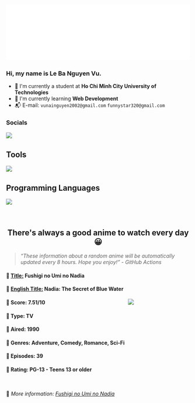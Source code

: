 
<img src="svg/nai.svg" />

<br />

<h3>Hi, my name is <strong>Le Ba Nguyen Vu</strong>.</h3>

- 🏫 I'm currently a student at **Ho Chi Minh City University of Technologies**
- 👀 I'm currently learning **Web Development**
- 📬 E-mail: `vunainguyen2002@gmail.com` `funnystar320@gmail.com`


<h3>Socials</h3>
<a target="_blank" href="https://instagram.com/vu.le1352"><img src="https://img.shields.io/badge/Instagram-%23E4405F.svg?style=for-the-badge&logo=Instagram&logoColor=white" /></a>

<p>
  <h2>Tools</h2>
  <a href="https://skillicons.dev">
    <img src="https://skillicons.dev/icons?i=git,dotnet,mongodb,express,react,nodejs,bootstrap,tailwind,laravel,docker&theme=dark" />
  </a>

  <br />

  <h2>Programming Languages</h2>

  <a href="https://skillicons.dev">
    <img src="https://skillicons.dev/icons?i=javascript,typescript,html,css,cs,php&theme=dark" />
  </a>
</p>

<br />

<h2 align="center">There's always a good anime to watch every day 😀</h2>

<blockquote>
<i>
<q>These information about a random anime will be automatically updated every 8 hours. Hope you enjoy!</q> - GitHub Actions
</i>
</blockquote>

<h4>
  <strong>🥭 <u>Title:</u></strong> Fushigi no Umi no Nadia
</h4>

<h4>🌿 <u>English Title:</u> Nadia: The Secret of Blue Water</h4>

<img align="right" width="170" src=https://cdn.myanimelist.net/images/anime/1750/118570.jpg />

<h4>🌱 Score: 7.51/10</h4>

<h4>🌲 Type: TV</h4>

<h4>🌴 Aired: 1990</h4>

<h4>🌵 Genres: Adventure, Comedy, Romance, Sci-Fi</h4>

<h4>🥑 Episodes: 39</h4>

<h4>🍏 Rating: PG-13 - Teens 13 or older</h4>

<br />

🍂 *More information: [Fushigi no Umi no Nadia](https://myanimelist.net/anime/1251/Fushigi_no_Umi_no_Nadia)*
    